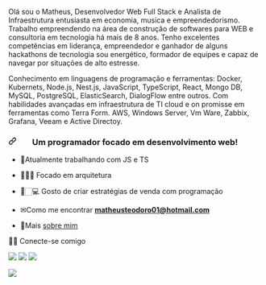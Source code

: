 Olá sou o Matheus, Desenvolvedor Web Full Stack e Analista de Infraestrutura entusiasta em economia, musica e empreendedorismo. Trabalho empreendendo na área de construção de softwares para WEB e consultoria em tecnologia há mais de 8 anos. Tenho excelentes competências em liderança, empreendedor e ganhador de alguns hackathons de tecnologia sou energético, formador de equipes e capaz de navegar por situações de alto estresse.


Conhecimento em linguagens de programação e ferramentas: Docker, Kubernets, Node.js, Nest.js, JavaScript, TypeScript, React, Mongo DB, MySQL, PostgreSQL, ElasticSearch, DialogFlow entre outros. Com habilidades avançadas em infraestrutura de TI cloud e on promisse em ferramentas como Terra Form. AWS, Windows Server, Vm Ware, Zabbix, Grafana, Veeam e Active Directoy.

<h3 align="left" dir="auto"><a id="user-content---------a-programmer-focused-on-web-development" class="anchor" aria-hidden="true" href="#--------a-programmer-focused-on-web-development"><svg class="octicon octicon-link" viewBox="0 0 16 16" version="1.1" width="16" height="16" aria-hidden="true"><path fill-rule="evenodd" d="M7.775 3.275a.75.75 0 001.06 1.06l1.25-1.25a2 2 0 112.83 2.83l-2.5 2.5a2 2 0 01-2.83 0 .75.75 0 00-1.06 1.06 3.5 3.5 0 004.95 0l2.5-2.5a3.5 3.5 0 00-4.95-4.95l-1.25 1.25zm-4.69 9.64a2 2 0 010-2.83l2.5-2.5a2 2 0 012.83 0 .75.75 0 001.06-1.06 3.5 3.5 0 00-4.95 0l-2.5 2.5a3.5 3.5 0 004.95 4.95l1.25-1.25a.75.75 0 00-1.06-1.06l-1.25 1.25a2 2 0 01-2.83 0z"></path></svg></a><font style="vertical-align: inherit;"><font style="vertical-align: inherit;">
    &nbsp;&nbsp;&nbsp;&nbsp;&nbsp;&nbsp;
    Um programador focado em desenvolvimento web!
</font></font></h3>


<ul dir="auto">
<li>
<p dir="auto"><g-emoji class="g-emoji" alias="seedling" fallback-src="https://github.githubassets.com/images/icons/emoji/unicode/1f331.png"><font style="vertical-align: inherit;"><font style="vertical-align: inherit;">🌱</font></font></g-emoji><font style="vertical-align: inherit;"><font style="vertical-align: inherit;">Atualmente trabalhando com JS e TS</a></p>
</li>
<li>
<p dir="auto"><font style="vertical-align: inherit;"><font style="vertical-align: inherit;">👨🏻‍💻 Focado em arquitetura</font></font></p>
</li>
    <li>
<p dir="auto"><font style="vertical-align: inherit;"><font style="vertical-align: inherit;">📣🏻‍💻 Gosto de criar estratégias de venda com programação</font></font></p>
</li>

<li>
<p dir="auto"><g-emoji class="g-emoji" alias="envelope" fallback-src="https://github.githubassets.com/images/icons/emoji/unicode/2709.png"><font style="vertical-align: inherit;"><font style="vertical-align: inherit;">✉</font></font></g-emoji><font style="vertical-align: inherit;"><font style="vertical-align: inherit;">Como me encontrar </font></font><strong><a href="mailto:matheusteodoro01@hotmail.com"><font style="vertical-align: inherit;"><font style="vertical-align: inherit;">matheusteodoro01@hotmail.com</font></font></a></strong></p>
</li>
<li>
<p dir="auto"><g-emoji class="g-emoji" alias="page_facing_up" fallback-src="https://github.githubassets.com/images/icons/emoji/unicode/1f4c4.png"><font style="vertical-align: inherit;"><font style="vertical-align: inherit;">📄</font></font></g-emoji><font style="vertical-align: inherit;"><font style="vertical-align: inherit;">Mais </font></font><a href="https://about.me/matheusteodoro01" rel="nofollow"><font style="vertical-align: inherit;"><font style="vertical-align: inherit;">sobre mim</font></font></a></p>
</li>
</ul>



🤝🏻 Conecte-se comigo

<div>
<a href="https://instagram.com/matheusteodoro__" target="_blank"><img src="https://img.shields.io/badge/-Instagram-%23E4405F?style=for-the-badge&logo=instagram&logoColor=white" target="_blank"></a>
<a href = "mailto:matheusteodoro01@hotmail.com"><img src="https://img.shields.io/badge/Gmail-D14836?style=for-the-badge&logo=gmail&logoColor=white" target="_blank"></a>
<a href="https://www.linkedin.com/in/matheus-teodoro-7bb92818a/" target="_blank"><img src="https://img.shields.io/badge/-LinkedIn-%230077B5?style=for-the-badge&logo=linkedin&logoColor=white" target="_blank"></a>   
</div>

<p > <a href="https://github.com/matheusteodoro01/"><img src="https://github-readme-stats.vercel.app/api/top-langs/?username=matheusteodoro01&hide=html&hide_title=true&hide_border=true&layout=compact&langs_count=7&exclude_repo=comp426,Redventures-Movie-Quotes&text_color=000&icon_color=fff&bg_color=0,52fa5a,4dfcff,c64dff&theme=graywhite" /></a>

